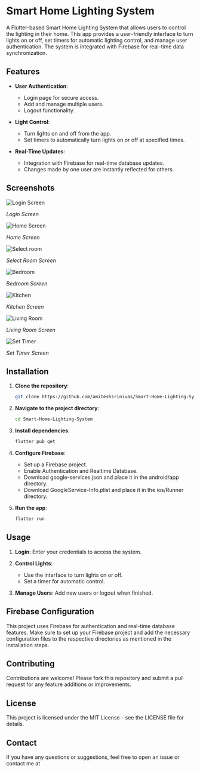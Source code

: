 # Smart Home Lighting System

A Flutter-based Smart Home Lighting System that allows users to control the lighting in their home. This app provides a user-friendly interface to turn lights on or off, set timers for automatic lighting control, and manage user authentication. The system is integrated with Firebase for real-time data synchronization.

## Features

- **User Authentication**: 
  - Login page for secure access.
  - Add and manage multiple users.
  - Logout functionality.

- **Light Control**:
  - Turn lights on and off from the app.
  - Set timers to automatically turn lights on or off at specified times.

- **Real-Time Updates**:
  - Integration with Firebase for real-time database updates.
  - Changes made by one user are instantly reflected for others.

## Screenshots

![Login Screen](Screenshots/loginscreen.jpg)

*Login Screen*

![Home Screen](Screenshots/welcomepage.jpg)

*Home Screen*

![Select room](Screenshots/selectroom.jpg)

*Select Room Screen*

![Bedroom](Screenshots/bedroom.jpg)

*Bedroom Screen*

![Kitchen](Screenshots/kitchen.jpg)

*Kitchen Screen*

![Living Room](Screenshots/livingroom.jpg)

*Living Room Screen*

![Set Timer](Screenshots/timer.jpg)

*Set Timer Screen*

## Installation

1. **Clone the repository**:
   ```bash
   git clone https://github.com/amiteshsrinivas/Smart-Home-Lighting-System.git

2. **Navigate to the project directory**:
    ```bash
    cd Smart-Home-Lighting-System

3. **Install dependencies**:
    ```bash
    flutter pub get

4. **Configure Firebase**:
    - Set up a Firebase project.
    - Enable Authentication and Realtime Database.
    - Download google-services.json and place it in the android/app directory.
    - Download GoogleService-Info.plist and place it in the ios/Runner directory.

5. **Run the app**:
    ```bash
    flutter run

## Usage

1. **Login**: Enter your credentials to access the system.

2. **Control Lights**:
    - Use the interface to turn lights on or off.
    - Set a timer for automatic control.

3. **Manage Users**: Add new users or logout when finished.

## Firebase Configuration

This project uses Firebase for authentication and real-time database features. Make sure to set up your Firebase project and add the necessary configuration files to the respective directories as mentioned in the installation steps.

## Contributing

Contributions are welcome! Please fork this repository and submit a pull request for any feature additions or improvements.

## License

This project is licensed under the MIT License - see the LICENSE file for details.

## Contact 

If you have any questions or suggestions, feel free to open an issue or contact me at 
